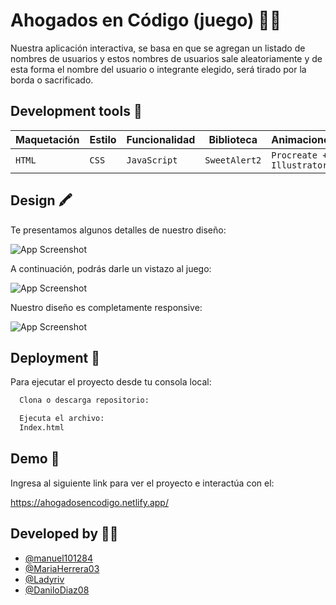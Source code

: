 # Ahogados en Código (juego) 🏴‍☠️
Nuestra aplicación interactiva, se basa en que se agregan un listado de nombres de usuarios y estos nombres de usuarios sale aleatoriamente y de esta forma el nombre del usuario o integrante elegido, será tirado por la borda o sacrificado.

## Development tools 🧰
|  Maquetación  |     Estilo    | Funcionalidad | Biblioteca | Animaciones |
|---------------|---------------|---------------|---------------|---------------|
|`HTML`|`CSS`|`JavaScript`|`SweetAlert2`|`Procreate + Illustrator`|


## Design 🖍️
Te presentamos algunos detalles de nuestro diseño:

![App Screenshot](https://github.com/manuel101284/WheelOfDoom/blob/main/assets/img/CartaGr%C3%A1fica.png)

A continuación, podrás darle un vistazo al juego:

![App Screenshot](https://github.com/manuel101284/WheelOfDoom/blob/f/maria/assets/img/VistaPrevia.png)

Nuestro diseño es completamente responsive:

![App Screenshot](https://github.com/manuel101284/WheelOfDoom/blob/f/maria/assets/img/Responsive.PNG)




## Deployment 📂
Para ejecutar el proyecto desde tu consola local:

```bash
  Clona o descarga repositorio:
```
```bash
  Ejecuta el archivo:
  Index.html
```
## Demo 🔗
Ingresa al siguiente link para ver el proyecto e interactúa con el:

https://ahogadosencodigo.netlify.app/

## Developed by 👩‍💻
- [@manuel101284](https://github.com/manuel101284)
- [@MariaHerrera03](https://github.com/MariaHerrera03)
- [@Ladyriv](https://github.com/Ladyriv)
- [@DaniloDiaz08](https://github.com/DaniloDiaz08)
